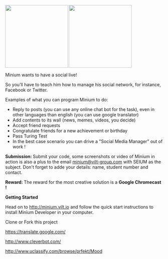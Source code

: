 <a href="url"><img src="http://viltgroup.github.io/minium/images/banner_minium.png" align="left" height="200" ></a>
<a href="url"><img src="http://seium.org/sei_15_webpage/img/mascote.png" height="200" ></a>


Minium wants to have a social live!

So you’ll have to teach him how to manage his social network, for instance, Facebook or Twitter.

Examples of what you can program Minium to do:
<ul>
<li>Reply to posts (you can use any online chat bot for the task), even in other languages than english (you can use google translator)</li>
<li>Add contents to its wall (news, memes, videos, you decide)</li>
<li>Accept friend requests</li>
<li>Congratulate friends for a new achievement or birthday</li>
<li>Pass Turing Test</li>
<li>In the best case scenario you can drive a "Social Media Manager" out of work ! </li>
</ul>


<strong>Submission: </strong> Submit your code, some screenshots or video of Minium in action is also a plus to the email minium@vilt-group.com with SEIUM as the subject. Don't forget to adde your details: name, student number and contact.

<strong>Reward: </strong>The reward for the most creative solution is a <strong>Google Chromecast !</strong>


<strong>Getting Started</strong>

Head on to http://minium.vilt.io and follow the quick start instructions to install Minium Developer in your computer.

Clone or Fork this project


https://translate.google.com/

http://www.cleverbot.com/

http://www.uclassify.com/browse/prfekt/Mood

